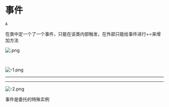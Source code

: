 # 事件

`A`

在类中定一个了一个事件，只能在该类内部触发，在外部只能给事件进行\+=来增加方法

![.png](image/.png)

     

![-1.png](image/-1.png)

---

---

![-2.png](image/-2.png)

事件是委托的特殊实例
